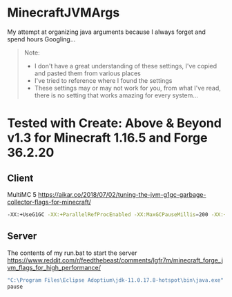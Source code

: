 # MinecraftJVMArgs
My attempt at organizing java arguments because I always forget and spend hours Googling...

> Note:
> + I don't have a great understanding of these settings, I've copied and pasted them from various places
> + I've tried to reference where I found the settings
> + These settings may or may not work for you, from what I've read, there is no setting that works amazing for every system...


# Tested with Create: Above & Beyond v1.3 for Minecraft 1.16.5 and Forge 36.2.20

## Client
MultiMC 5
https://aikar.co/2018/07/02/tuning-the-jvm-g1gc-garbage-collector-flags-for-minecraft/
```sh
-XX:+UseG1GC -XX:+ParallelRefProcEnabled -XX:MaxGCPauseMillis=200 -XX:+UnlockExperimentalVMOptions -XX:+DisableExplicitGC -XX:+AlwaysPreTouch -XX:G1NewSizePercent=30 -XX:G1MaxNewSizePercent=40 -XX:G1HeapRegionSize=8M -XX:G1ReservePercent=20 -XX:G1HeapWastePercent=5 -XX:G1MixedGCCountTarget=4 -XX:InitiatingHeapOccupancyPercent=15 -XX:G1MixedGCLiveThresholdPercent=90 -XX:G1RSetUpdatingPauseTimePercent=5 -XX:SurvivorRatio=32 -XX:+PerfDisableSharedMem -XX:MaxTenuringThreshold=1 -Dusing.aikars.flags=https://mcflags.emc.gs -Daikars.new.flags=true
```

## Server
The contents of my run.bat to start the server
https://www.reddit.com/r/feedthebeast/comments/lgfr7m/minecraft_forge_jvm_flags_for_high_performance/
```sh
"C:\Program Files\Eclipse Adoptium\jdk-11.0.17.8-hotspot\bin\java.exe" -XX:+UseG1GC -Xmx8G -Xms8G -Dsun.rmi.dgc.server.gcInterval=600000 -XX:+UnlockExperimentalVMOptions -XX:+DisableExplicitGC -XX:G1NewSizePercent=20 -XX:G1ReservePercent=20 -XX:MaxGCPauseMillis=50 -XX:G1HeapRegionSize=32 -jar forge-1.16.5-36.2.20.jar --nogui
pause
```
